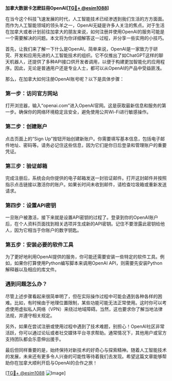 **加拿大数据卡怎麽註冊OpenAI[[TG💪+ @esim1088](https://t.me/s/esim1088)]**

在当今这个科技飞速发展的时代，人工智能技术已经渗透到我们生活的方方面面。而作为人工智能领域的领头羊之一，OpenAI无疑是许多人关注的焦点。对于生活在加拿大或者计划前往加拿大的朋友来说，如何注册并使用OpenAI的服务可能是一个需要解决的问题。本文将为你详细解答这一过程，并分享一些实用的小技巧。

首先，让我们来了解一下什么是OpenAI。简单来说，OpenAI是一家致力于研究、开发和应用先进的人工智能技术的组织。它不仅推出了如ChatGPT这样的聊天机器人，还提供了多种API接口供开发者调用，以便于构建更加智能化的应用程序。因此，无论是普通用户还是专业人士，都可以从OpenAI的产品中受益匪浅。

那么，在加拿大如何注册OpenAI账号呢？以下是具体步骤：

### 第一步：访问官方网站
打开浏览器，输入“openai.com”进入OpenAI官网。这是获取最新信息和服务的第一步。确保你的网络环境稳定且安全，避免使用公共Wi-Fi进行敏感操作。

### 第二步：创建账户
点击页面上的“Sign Up”按钮开始创建新账户。你需要填写基本信息，包括电子邮件地址、密码等。请务必记住这些信息，因为它们是你日后登录和管理账户的重要凭证。

### 第三步：验证邮箱
完成注册后，系统会向你提供的电子邮箱发送一封验证邮件。打开这封邮件并按照指示点击链接以激活你的账户。如果长时间未收到邮件，请检查垃圾箱或重新发送请求。

### 第四步：设置API密钥
一旦账户被激活，接下来就是设置API密钥的过程了。登录到你的OpenAI账户后，在个人资料页面找到相关选项并生成新的API密钥。记住不要泄露此密钥给他人，因为它相当于你账户的数字钥匙。

### 第五步：安装必要的软件工具
为了更好地利用OpenAI提供的服务，你可能还需要安装一些特定的软件工具。例如，如果你打算使用Python编写脚本来调用OpenAI API，则需要先安装Python解释器以及相应的库文件。

### 遇到问题怎么办？
尽管上述步骤看起来很简单明了，但在实际操作过程中可能会遇到各种各样的困难。比如，有时候由于地理位置限制，某些功能可能无法正常使用。这时你可以考虑使用虚拟私人网络（VPN）来绕过地域障碍。当然，这也要求你了解当地法律法规，并遵守相关规定。

另外，如果在尝试注册或使用过程中遇到了技术难题，别担心！OpenAI社区非常活跃，你可以通过论坛或者社交媒体平台寻求帮助。通常情况下，其他用户或官方支持团队都会乐意伸出援手。

最后但同样重要的是，始终保持对新技术的好奇心与探索精神。随着人工智能技术的发展，未来还有更多令人兴奋的可能性等待着我们去发现。希望这篇文章能够帮助你在加拿大顺利开启与OpenAI的合作之旅！

[[TG💪+ @esim1088](https://t.me/s/esim1088) ![Image](https://i.postimg.cc/4NQfJmqS/Snipaste-2025-05-13-00-14-12.png)]